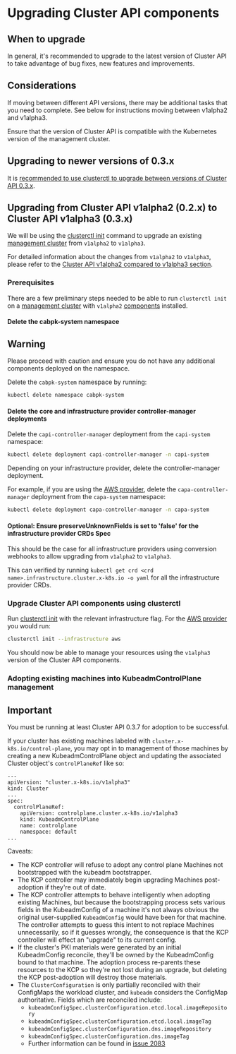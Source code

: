 # Upgrading Cluster API components

## When to upgrade

In general, it's recommended to upgrade to the latest version of Cluster API to take advantage of bug fixes, new
features and improvements.

## Considerations

If moving between different API versions, there may be additional tasks that you need to complete. See below for
instructions moving between v1alpha2 and v1alpha3.

Ensure that the version of Cluster API is compatible with the Kubernetes version of the management cluster.

## Upgrading to newer versions of 0.3.x

It is [recommended to use clusterctl to upgrade between versions of Cluster API 0.3.x](../clusterctl/commands/upgrade.md).

## Upgrading from Cluster API v1alpha2 (0.2.x) to Cluster API v1alpha3 (0.3.x)

We will be using the [clusterctl init] command to upgrade an existing [management cluster] from `v1alpha2` to `v1alpha3`.

For detailed information about the changes from `v1alpha2` to `v1alpha3`, please refer to the [Cluster API v1alpha2 compared to v1alpha3 section].

### Prerequisites

There are a few preliminary steps needed to be able to run `clusterctl init` on a [management cluster] with `v1alpha2` [components] installed.

#### Delete the cabpk-system namespace

<aside class="note warning">

<h1>Warning</h1>

Please proceed with caution and ensure you do not have any additional components deployed on the namespace.

</aside>

Delete the `cabpk-system` namespace by running:

```bash
kubectl delete namespace cabpk-system
```

#### Delete the core and infrastructure provider controller-manager deployments

Delete the `capi-controller-manager` deployment from the `capi-system` namespace:

```bash
kubectl delete deployment capi-controller-manager -n capi-system
```

Depending on your infrastructure provider, delete the controller-manager deployment.

For example, if you are using the [AWS provider], delete the `capa-controller-manager` deployment from the `capa-system` namespace:

```bash
kubectl delete deployment capa-controller-manager -n capa-system
```

#### Optional: Ensure preserveUnknownFields is set to 'false' for the infrastructure provider CRDs Spec
This should be the case for all infrastructure providers using conversion webhooks to allow upgrading from `v1alpha2` to
`v1alpha3`.

This can verified by running `kubectl get crd <crd name>.infrastructure.cluster.x-k8s.io -o yaml` for all the
infrastructure provider CRDs.

### Upgrade Cluster API components using clusterctl

Run [clusterctl init] with the relevant infrastructure flag. For the [AWS provider] you would run:

```bash
clusterctl init --infrastructure aws
```

You should now be able to manage your resources using the `v1alpha3` version of the Cluster API components.

### Adopting existing machines into KubeadmControlPlane management

<aside class="note warning">

<h1> Important </h1>

You must be running at least Cluster API 0.3.7 for adoption to be successful.

</aside>

If your cluster has existing machines labeled with `cluster.x-k8s.io/control-plane`, you may opt in to management of those machines by
creating a new KubeadmControlPlane object and updating the associated Cluster object's `controlPlaneRef` like so:

```
---
apiVersion: "cluster.x-k8s.io/v1alpha3"
kind: Cluster
...
spec:
  controlPlaneRef:
    apiVersion: controlplane.cluster.x-k8s.io/v1alpha3
    kind: KubeadmControlPlane
    name: controlplane
    namespace: default
...
```

Caveats:

* The KCP controller will refuse to adopt any control plane Machines not bootstrapped with the kubeadm bootstrapper.
* The KCP controller may immediately begin upgrading Machines post-adoption if they're out of date.
* The KCP controller attempts to behave intelligently when adopting existing Machines, but because the bootstrapping process sets various fields in the KubeadmConfig of a machine it's not always obvious the original user-supplied `KubeadmConfig` would have been for that machine. The controller attempts to guess this intent to not replace Machines unnecessarily, so if it guesses wrongly, the consequence is that the KCP controller will effect an "upgrade" to its current config.
* If the cluster's PKI materials were generated by an initial KubeadmConfig reconcile, they'll be owned by the KubeadmConfig bound to that machine. The adoption process re-parents these resources to the KCP so they're not lost during an upgrade, but deleting the KCP post-adoption will destroy those materials.
* The `ClusterConfiguration`  is only partially reconciled with their ConfigMaps the workload cluster, and `kubeadm` considers the ConfigMap authoritative. Fields which are reconciled include:
    * `kubeadmConfigSpec.clusterConfiguration.etcd.local.imageRepository`
    * `kubeadmConfigSpec.clusterConfiguration.etcd.local.imageTag`
    * `kubeadmConfigSpec.clusterConfiguration.dns.imageRepository`
    * `kubeadmConfigSpec.clusterConfiguration.dns.imageTag`
    * Further information can be found in [issue 2083][issue2083]

<!-- links -->
[components]: ../reference/glossary.md#provider-components
[management cluster]: ../reference/glossary.md#management-cluster
[AWS provider]: https://github.com/kubernetes-sigs/cluster-api-provider-aws
[clusterctl init]: ../clusterctl/commands/init.md
[Cluster API v1alpha2 compared to v1alpha3 section]: ../developer/providers/v1alpha2-to-v1alpha3.md
[issue2083]: https://github.com/kubernetes-sigs/cluster-api/issues/2083
